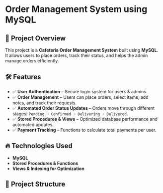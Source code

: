 # Order Management System using MySQL 

## 📌 Project Overview
This project is a **Cafeteria Order Management System** built using **MySQL**. It allows users to place orders, track their status, and helps the admin manage orders efficiently.

## 🛠️ Features
- ✅ **User Authentication** – Secure login system for users & admins.
- ✅ **Order Management** – Users can place orders, select items, add notes, and track their requests.
- ✅ **Automated Order Status Updates** – Orders move through different stages: `Pending ➝ Confirmed ➝ Delivering ➝ Delivered`.
- ✅ **Stored Procedures & Views** – Optimized database performance and automated updates.
- ✅ **Payment Tracking** – Functions to calculate total payments per user.

## 🔥 Technologies Used
- **MySQL**
- **Stored Procedures & Functions**
- **Views & Indexing for Optimization**

## 📂 Project Structure
